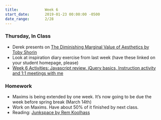 ```yaml
---
title:            Week 6
start_date:       2019-01-23 00:00:00 -0500
date_range:       2/28
---
```


### Thursday, In Class

- Derek presents on [The Diminishing Marginal Value of Aesthetics by Toby Shorin](https://subpixel.space/entries/diminishing-marginal-aesthetic-value/)
- Look at inspiration diary exercise from last week (have these linked on your student homepage, please)
- [Week 6 Activities: Javascript review, jQuery basics, Instruction activity and 1:1 meetings with me](https://paper.dropbox.com/doc/Week-6--AYZGJjnobaUxwta43W~aGKDPAQ-xBxPULxjlAfMhXGXUQRag)


### Homework
- Maxims is being extended by one week. It&rsquo;s now going to be due the week before spring break (March 14th)
- Work on Maxims. Have about 50% of it finished by next class.
- Reading: [Junkspace by Rem Koolhass](http://ci.labud.nyc/assets/readings/koolhaas-rem_junkspace.pdf)
